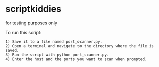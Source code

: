 # scriptkiddies
for testing purposes only

To run this script:

    1) Save it to a file named port_scanner.py.
    2) Open a terminal and navigate to the directory where the file is saved.
    3) Run the script with python port_scanner.py.
    4) Enter the host and the ports you want to scan when prompted.
